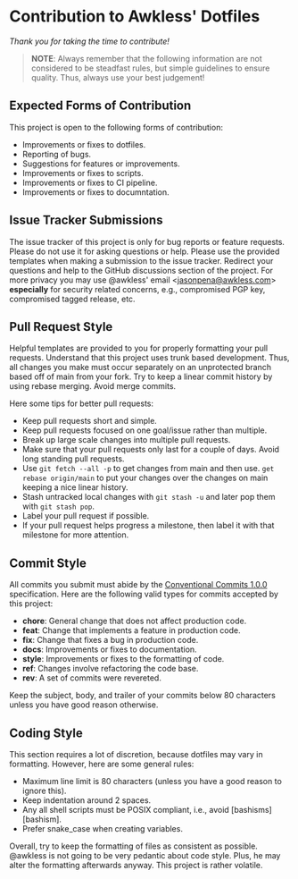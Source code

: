 <!--
SPDX-FileCopyrightText: 2023 Jason Pena <jasonpena@awkless.com>
SPDX-License-Identifier: MIT
-->

# Contribution to Awkless' Dotfiles

_Thank you for taking the time to contribute!_

> __NOTE__: Always remember that the following information are not considered to
> be steadfast rules, but simple guidelines to ensure quality. Thus, always use
> your best judgement!

## Expected Forms of Contribution

This project is open to the following forms of contribution:

- Improvements or fixes to dotfiles.
- Reporting of bugs.
- Suggestions for features or improvements.
- Improvements or fixes to scripts.
- Improvements or fixes to CI pipeline.
- Improvements or fixes to documntation.

## Issue Tracker Submissions

The issue tracker of this project is only for bug reports or feature requests.
Please do not use it for asking questions or help. Please use the provided
templates when making a submission to the issue tracker. Redirect your questions
and help to the GitHub discussions section of the project. For more privacy you
may use @awkless' email \<<jasonpena@awkless.com>\> __especially__ for security
related concerns, e.g., compromised PGP key, compromised tagged release, etc.

## Pull Request Style

Helpful templates are provided to you for properly formatting your pull
requests. Understand that this project uses trunk based development. Thus, all
changes you make must occur separately on an unprotected branch based off of
main from your fork. Try to keep a linear commit history by using rebase
merging. Avoid merge commits.

Here some tips for better pull requests:

- Keep pull requests short and simple.
- Keep pull requests focused on one goal/issue rather than multiple.
- Break up large scale changes into multiple pull requests.
- Make sure that your pull requests only last for a couple of days. Avoid long
  standing pull requests.
- Use `git fetch --all -p` to get changes from main and then use.
  `get rebase origin/main` to put your changes over the changes on main keeping
  a nice linear history.
- Stash untracked local changes with `git stash -u` and later pop them with
  `git stash pop`.
- Label your pull request if possible.
- If your pull request helps progress a milestone, then label it with that
  milestone for more attention.

## Commit Style

All commits you submit must abide by the [Conventional Commits 1.0.0][cc1.0.0]
specification. Here are the following valid types for commits accepted by this
project:

- __chore__: General change that does not affect production code.
- __feat__: Change that implements a feature in production code.
- __fix__: Change that fixes a bug in production code.
- __docs__: Improvements or fixes to documentation.
- __style__: Improvements or fixes to the formatting of code.
- __ref__: Changes involve refactoring the code base.
- __rev__: A set of commits were revereted.

Keep the subject, body, and trailer of your commits below 80 characters unless
you have good reason otherwise.

## Coding Style

This section requires a lot of discretion, because dotfiles may vary in
formatting. However, here are some general rules:

- Maximum line limit is 80 characters (unless you have a good reason to ignore
  this).
- Keep indentation around 2 spaces.
- Any all shell scripts must be POSIX compliant, i.e., avoid
  [bashisms][bashism].
- Prefer snake\_case when creating variables.

Overall, try to keep the formatting of files as consistent as possible. @awkless
is not going to be very pedantic about code style. Plus, he may alter the
formatting afterwards anyway. This project is rather volatile.

[cc1.0.0]: https://www.conventionalcommits.org/en/v1.0.0/
